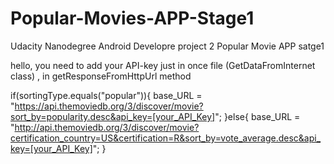 # Popular-Movies-APP-Stage1
Udacity Nanodegree Android Developre project 2 Popular Movie APP satge1

hello,
you need to add your API-key just in once file (GetDataFromInternet class) , in getResponseFromHttpUrl method 

if(sortingType.equals("popular")){
    base_URL =
 "https://api.themoviedb.org/3/discover/movie?sort_by=popularity.desc&api_key=[your_API_Key]";
    }else{
         base_URL =
 "http://api.themoviedb.org/3/discover/movie?certification_country=US&certification=R&sort_by=vote_average.desc&api_key=[your_API_Key]";
        }



